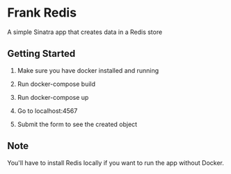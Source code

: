
# Frank Redis

A simple Sinatra app that creates data in a Redis store

## Getting Started

1. Make sure you have docker installed and running

2. Run docker-compose build

3. Run docker-compose up

4. Go to localhost:4567

5. Submit the form to see the created object

## Note

You'll have to install Redis locally if you want to run the app
without Docker.
